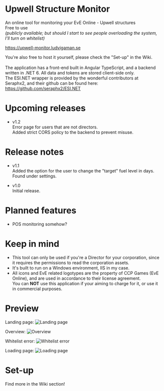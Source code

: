 # Upwell Structure Monitor
An online tool for monitoring your EvE Online - Upwell structures</br>
Free to use </br>
*(publicly available; but should I start to see people overloading the system, I'll turn on whitelist)* </br>

https://upwell-monitor.ludvigaman.se </br>

You're also free to host it yourself, please check the "Set-up" in the Wiki.
</br></br>
The application has a front-end built in Angular TypeScript, and a backend written in .NET 6.
All data and tokens are stored client-side only.
</br>The ESI.NET wrapper is provided by the wonderful contributors at Seraphx2, and their github can be found here: </br>
https://github.com/seraphx2/ESI.NET
# Upcoming releases
- v1.2
</br>Error page for users that are not directors.
</br>Added strict CORS policy to the backend to prevent misuse.

# Release notes
- v1.1
</br>Added the option for the user to change the "target" fuel level in days. Found under settings.

- v1.0
</br>Initial release.

# Planned features
- POS monitoring somehow?

# Keep in mind
- This tool can only be used if you're a Director for your corporation, since it requires the permissions to read the corporation assets.
- It's built to run on a Windows environment, IIS in my case.
- All icons and EvE related logotypes are the property of CCP Games (EvE Online), and are used in accordance to their license agreement. </br>
You can <b>NOT</b> use this application if your aiming to charge for it, or use it in commercial purposes.

# Preview

Landing page:
![Landing page](https://i.imgur.com/zwYLXTI.png)

Overview:
![Overview](https://i.imgur.com/R8H8jPF.png)

Whitelist error:
![Whitelist error](https://i.imgur.com/PWYEtZ3.png)

Loading page:
![Loading page](https://i.imgur.com/2gZFSWR.png)

# Set-up
Find more in the Wiki section!

